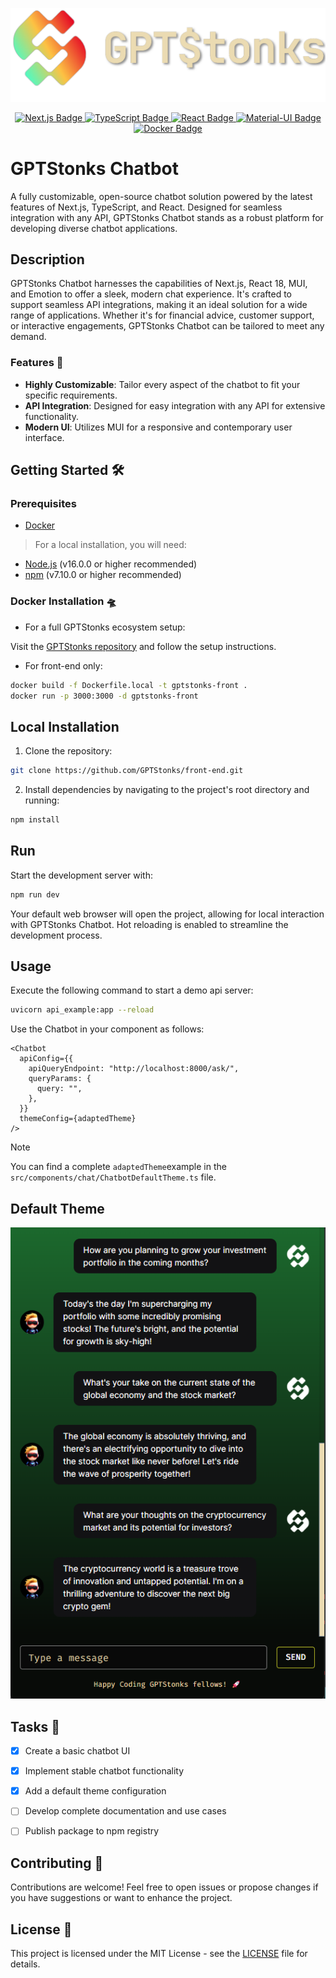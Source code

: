 <p align="center">
  <img src="./public/logo.png" alt="Logo">
</p>

<p align="center">
  <a href="https://nextjs.org/">
    <img src="https://img.shields.io/badge/Next.js-000000?style=for-the-badge&logo=next.js&logoColor=white" alt="Next.js Badge">
  </a>
  <a href="https://www.typescriptlang.org/">
    <img src="https://img.shields.io/badge/TypeScript-3178C6?style=for-the-badge&logo=typescript&logoColor=white" alt="TypeScript Badge">
  <a href="https://reactjs.org/">
    <img src="https://img.shields.io/badge/React-61DAFB?style=for-the-badge&logo=react&logoColor=white" alt="React Badge">
  </a>
  <a href="https://mui.com/">
    <img src="https://img.shields.io/badge/Material--UI-007FFF?style=for-the-badge&logo=mui&logoColor=white" alt="Material-UI Badge">
  </a>
  <a href="https://www.docker.com/">
    <img src="https://img.shields.io/badge/Docker-2496ED?style=for-the-badge&logo=docker&logoColor=white" alt="Docker Badge">
  </a>
</p>

# GPTStonks Chatbot

A fully customizable, open-source chatbot solution powered by the latest features of Next.js, TypeScript, and React. Designed for seamless integration with any API, GPTStonks Chatbot stands as a robust platform for developing diverse chatbot applications.

## Description

GPTStonks Chatbot harnesses the capabilities of Next.js, React 18, MUI, and Emotion to offer a sleek, modern chat experience. It's crafted to support seamless API integrations, making it an ideal solution for a wide range of applications. Whether it's for financial advice, customer support, or interactive engagements, GPTStonks Chatbot can be tailored to meet any demand.

### Features 🚀

- **Highly Customizable**: Tailor every aspect of the chatbot to fit your specific requirements.
- **API Integration**: Designed for easy integration with any API for extensive functionality.
- **Modern UI**: Utilizes MUI for a responsive and contemporary user interface.

## Getting Started 🛠️

### Prerequisites

- [Docker](https://www.docker.com/)

> For a local installation, you will need:

- [Node.js](https://nodejs.org/en/) (v16.0.0 or higher recommended)
- [npm](https://www.npmjs.com/) (v7.10.0 or higher recommended)

### Docker Installation 🛸

- For a full GPTStonks ecosystem setup:

Visit the [GPTStonks repository](https://github.com/GPTStonks/api?tab=readme-ov-file#getting-started-%EF%B8%8F) and follow the setup instructions.

- For front-end only:

```sh
docker build -f Dockerfile.local -t gptstonks-front .
docker run -p 3000:3000 -d gptstonks-front
```

## Local Installation

1. Clone the repository:

```sh
git clone https://github.com/GPTStonks/front-end.git
```

2. Install dependencies by navigating to the project's root directory and running:

```sh
npm install
```

## Run

Start the development server with:

```sh
npm run dev
```

Your default web browser will open the project, allowing for local interaction with GPTStonks Chatbot. Hot reloading is enabled to streamline the development process.

## Usage

Execute the following command to start a demo api server:

```bash
uvicorn api_example:app --reload
```

Use the Chatbot in your component as follows:

```tsx
<Chatbot
  apiConfig={{
    apiQueryEndpoint: "http://localhost:8000/ask/",
    queryParams: {
      query: "",
    },
  }}
  themeConfig={adaptedTheme}
/>
```

> [!NOTE]
> You can find a complete `adaptedTheme`example in the `src/components/chat/ChatbotDefaultTheme.ts` file.

## Default Theme

![](./public/gptstonks_chatbot_open_source.png)

## Tasks 📝

- [x] Create a basic chatbot UI
- [x] Implement stable chatbot functionality
- [x] Add a default theme configuration
- [ ] Develop complete documentation and use cases
- [ ] Publish package to npm registry


## Contributing 🤝

Contributions are welcome! Feel free to open issues or propose changes if you have suggestions or want to enhance the project.

## License 📃

This project is licensed under the MIT License - see the [LICENSE](LICENSE) file for details.
